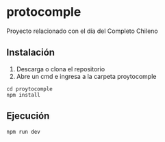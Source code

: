# protocomple
Proyecto relacionado con el día del Completo Chileno

## Instalación
1. Descarga o clona el repositorio
2. Abre un cmd e ingresa a la carpeta proytocomple
```console
cd proytocomple
npm install
```
## Ejecución
```console
npm run dev
```